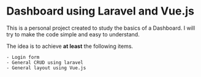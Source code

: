 # Dashboard using Laravel and Vue.js

This is a personal project created to study the basics of a Dashboard. I will try to make the code simple and easy to understand.

The idea is to achieve **at least** the following items.

    - Login form
    - General CRUD using laravel
    - General layout using Vue.js

